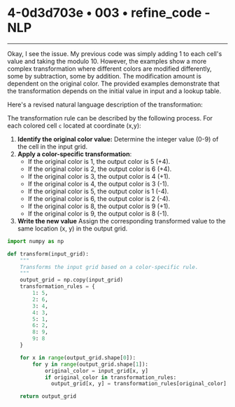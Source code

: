 # 4-0d3d703e • 003 • refine_code - NLP

---
Okay, I see the issue. My previous code was simply adding 1 to each cell's value and taking the modulo 10. However, the examples show a more complex transformation where different colors are modified differently, some by subtraction, some by addition. The modification amount is dependent on the original color. The provided examples demonstrate that the transformation depends on the initial value in input and a lookup table.

Here's a revised natural language description of the transformation:

The transformation rule can be described by the following process. For each colored cell  `c` located at coordinate (x,y):

1.  **Identify the original color value:** Determine the integer value (0-9) of the cell in the input grid.
2.  **Apply a color-specific transformation**:
    *   If the original color is 1, the output color is 5 (+4).
    *   If the original color is 2, the output color is 6 (+4).
    *   If the original color is 3, the output color is 4 (+1).
    *   If the original color is 4, the output color is 3 (-1).
    *   If the original color is 5, the output color is 1 (-4).
    *   If the original color is 6, the output color is 2 (-4).
    *   If the original color is 8, the output color is 9 (+1).
    *   If the original color is 9, the output color is 8 (-1).
3. **Write the new value** Assign the corresponding transformed value to the same location (x, y) in the output grid.

```python
import numpy as np

def transform(input_grid):
    """
    Transforms the input grid based on a color-specific rule.
    """
    output_grid = np.copy(input_grid)
    transformation_rules = {
        1: 5,
        2: 6,
        3: 4,
        4: 3,
        5: 1,
        6: 2,
        8: 9,
        9: 8
    }

    for x in range(output_grid.shape[0]):
        for y in range(output_grid.shape[1]):
            original_color = input_grid[x, y]
            if original_color in transformation_rules:
              output_grid[x, y] = transformation_rules[original_color]

    return output_grid
```

